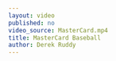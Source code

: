 ```yaml
---
layout: video
published: no
video_source: MasterCard.mp4
title: MasterCard Baseball
author: Derek Ruddy
---
```


